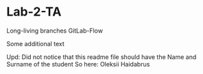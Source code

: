 # Lab-2-TA
Long-living branches GitLab-Flow

Some additional text 

Upd: Did not notice that this readme file should have the Name and Surname of the student
So here: Oleksii Haidabrus

